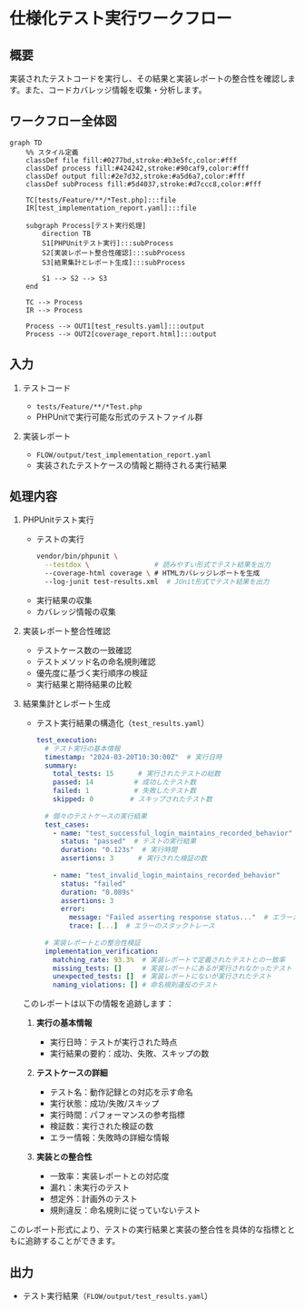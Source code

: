 # 仕様化テスト実行ワークフロー

## 概要
実装されたテストコードを実行し、その結果と実装レポートの整合性を確認します。また、コードカバレッジ情報を収集・分析します。

## ワークフロー全体図
```mermaid
graph TD
    %% スタイル定義
    classDef file fill:#0277bd,stroke:#b3e5fc,color:#fff
    classDef process fill:#424242,stroke:#90caf9,color:#fff
    classDef output fill:#2e7d32,stroke:#a5d6a7,color:#fff
    classDef subProcess fill:#5d4037,stroke:#d7ccc8,color:#fff

    TC[tests/Feature/**/*Test.php]:::file
    IR[test_implementation_report.yaml]:::file
    
    subgraph Process[テスト実行処理]
        direction TB
        S1[PHPUnitテスト実行]:::subProcess
        S2[実装レポート整合性確認]:::subProcess
        S3[結果集計とレポート生成]:::subProcess
        
        S1 --> S2 --> S3
    end
    
    TC --> Process
    IR --> Process
    
    Process --> OUT1[test_results.yaml]:::output
    Process --> OUT2[coverage_report.html]:::output
```

## 入力
1. テストコード
   - `tests/Feature/**/*Test.php`
   - PHPUnitで実行可能な形式のテストファイル群

2. 実装レポート
   - `FLOW/output/test_implementation_report.yaml`
   - 実装されたテストケースの情報と期待される実行結果

## 処理内容
1. PHPUnitテスト実行
   - テストの実行
     ```bash
     vendor/bin/phpunit \
       --testdox \                # 読みやすい形式でテスト結果を出力
       --coverage-html coverage \ # HTMLカバレッジレポートを生成
       --log-junit test-results.xml  # JUnit形式でテスト結果を出力
     ```
   - 実行結果の収集
   - カバレッジ情報の収集

2. 実装レポート整合性確認
   - テストケース数の一致確認
   - テストメソッド名の命名規則確認
   - 優先度に基づく実行順序の検証
   - 実行結果と期待結果の比較

3. 結果集計とレポート生成
   - テスト実行結果の構造化（`test_results.yaml`）
     ```yaml
     test_execution:
       # テスト実行の基本情報
       timestamp: "2024-03-20T10:30:00Z"  # 実行日時
       summary:
         total_tests: 15      # 実行されたテストの総数
         passed: 14          # 成功したテスト数
         failed: 1           # 失敗したテスト数
         skipped: 0         # スキップされたテスト数
       
       # 個々のテストケースの実行結果
       test_cases:
         - name: "test_successful_login_maintains_recorded_behavior"
           status: "passed"  # テストの実行結果
           duration: "0.123s"  # 実行時間
           assertions: 3      # 実行された検証の数
           
         - name: "test_invalid_login_maintains_recorded_behavior"
           status: "failed"
           duration: "0.089s"
           assertions: 3
           error:
             message: "Failed asserting response status..."  # エラーメッセージ
             trace: [...]  # エラーのスタックトレース
       
       # 実装レポートとの整合性検証
       implementation_verification:
         matching_rate: 93.3%  # 実装レポートで定義されたテストとの一致率
         missing_tests: []     # 実装レポートにあるが実行されなかったテスト
         unexpected_tests: []  # 実装レポートにないが実行されたテスト
         naming_violations: [] # 命名規則違反のテスト
     ```

   このレポートは以下の情報を追跡します：

   1. **実行の基本情報**
      - 実行日時：テストが実行された時点
      - 実行結果の要約：成功、失敗、スキップの数

   2. **テストケースの詳細**
      - テスト名：動作記録との対応を示す命名
      - 実行状態：成功/失敗/スキップ
      - 実行時間：パフォーマンスの参考指標
      - 検証数：実行された検証の数
      - エラー情報：失敗時の詳細な情報

   3. **実装との整合性**
      - 一致率：実装レポートとの対応度
      - 漏れ：未実行のテスト
      - 想定外：計画外のテスト
      - 規則違反：命名規則に従っていないテスト

このレポート形式により、テストの実行結果と実装の整合性を具体的な指標とともに追跡することができます。

## 出力
- テスト実行結果（`FLOW/output/test_results.yaml`）